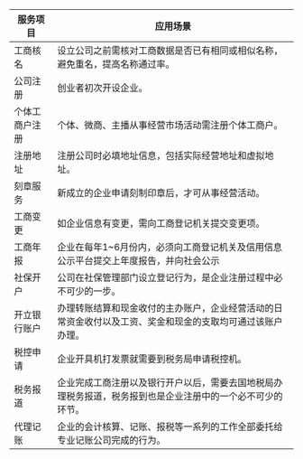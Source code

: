 
| 服务项目       | 应用场景                                                     |
| -------------- | ------------------------------------------------------------ |
| 工商核名       | 设立公司之前需核对工商数据是否已有相同或相似名称，避免重名，提高名称通过率。 |
| 公司注册       | 创业者初次开设企业。                                         |
| 个体工商户注册 | 个体、微商、主播从事经营市场活动需注册个体工商户。           |
| 注册地址       | 注册公司时必填地址信息，包括实际经营地址和虚拟地址。         |
| 刻章服务       | 新成立的企业申请刻制印章后，才可从事经营活动。               |
| 工商变更       | 如企业信息有变更，需向工商登记机关提交变更项。               |
| 工商年报       | 企业在每年1\~6月份内，必须向工商登记机关及信用信息公示平台提交上年度报告，并向社会公示 |
| 社保开户       | 公司在社保管理部门设立登记行为，是企业注册过程中必不可少的一步。 |
| 开立银行账户   | 办理转账结算和现金收付的主办账户，企业经营活动的日常资金收付以及工资、奖金和现金的支取均可通过该账户办理。 |
| 税控申请       | 企业开具机打发票就需要到税务局申请税控机。                   |
| 税务报道       | 企业完成工商注册以及银行开户以后，需要去国地税局办理税务报道，税务报到也是企业注册中的一个必不可少的环节。 |
| 代理记账       | 企业的会计核算、记账、报税等一系列的工作全部委托给专业记账公司完成的行为。 |

